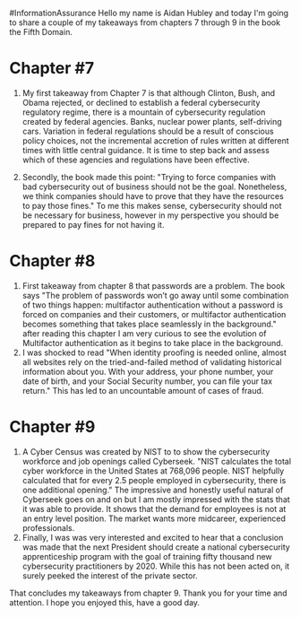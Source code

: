 #InformationAssurance
Hello my name is Aidan Hubley and today I'm going to share a couple of my takeaways from chapters 7 through 9 in the book the Fifth Domain.

# Chapter #7
1. My first takeaway from Chapter 7 is that although Clinton, Bush, and Obama rejected, or declined to establish a federal cybersecurity regulatory regime, there is a mountain of cybersecurity regulation created by federal agencies. Banks, nuclear power plants, self-driving cars. Variation in federal regulations should be a result of conscious policy choices, not the incremental accretion of rules written at different times with little central guidance. It is time to step back and assess which of these agencies and regulations have been effective.

2. Secondly, the book made this point: "Trying to force companies with bad cybersecurity out of business should not be the goal. Nonetheless, we think companies should have to prove that they have the resources to pay those fines." To me this makes sense, cybersecurity should not be necessary for business, however in my perspective you should be prepared to pay fines for not having it.

# Chapter #8
1. First takeaway from chapter 8 that passwords are a problem. The book says "The problem of passwords won’t go away until some combination of two things happen: multifactor authentication without a password is forced on companies and their customers, or multifactor authentication becomes something that takes place seamlessly in the background." after reading this chapter I am very curious to see the evolution of Multifactor authentication as it begins to take place in the background.
2. I was shocked to read "When identity proofing is needed online, almost all websites rely on the tried-and-failed method of validating historical information about you. With your address, your phone number, your date of birth, and your Social Security number, you can file your tax return." This has led to an uncountable amount of cases of fraud.

# Chapter #9
1. A Cyber Census was created by NIST to to show the cybersecurity workforce and job openings called Cyberseek. "NIST calculates the total cyber workforce in the United States at 768,096 people. NIST helpfully calculated that for every 2.5 people employed in cybersecurity, there is one additional opening." The impressive and honestly useful natural of Cyberseek goes on and on but I am mostly impressed with the stats that it was able to provide. It shows that the demand for employees is not at an entry level position. The market wants more midcareer, experienced professionals.
2. Finally, I was was very interested and excited to hear that a conclusion was made that the next President should create a national cybersecurity apprenticeship program with the goal of training fifty thousand new cybersecurity practitioners by 2020. While this has not been acted on, it surely peeked the interest of the private sector. 

That concludes my takeaways from chapter 9. Thank you for your time and attention. I hope you enjoyed this, have a good day.